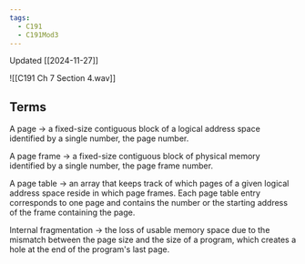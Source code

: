 ```yaml
---
tags:
  - C191
  - C191Mod3
---
```

Updated [[2024-11-27]]

![[C191 Ch 7 Section 4.wav]]

## Terms

A page → a fixed-size contiguous block of a logical address space identified by a single number, the page number.

A page frame → a fixed-size contiguous block of physical memory identified by a single number, the page frame number.


A page table → an array that keeps track of which pages of a given logical address space reside in which page frames. Each page table entry corresponds to one page and contains the number or the starting address of the frame containing the page.

Internal fragmentation → the loss of usable memory space due to the mismatch between the page size and the size of a program, which creates a hole at the end of the program's last page.